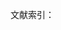 文献索引：

[^1]: 巴尔扎克. 《论艺术家》. 《古典文艺理论译丝》第10册 
[^2]: 《想象的认识方式》.《美学与艺术批评》. 1974年冬季号
[^3]: 《马克思恩格斯论文艺与美学》下册. 人民文学出版社. 1963年. 第558页。
[^4]: 鲁迅. 坟· 摩罗诗力说[J]. 鲁迅全集. 人民文学出版社. 1956. 第114页
[^5]: 《马克思恩格斯论文艺与美学》下册. 人民文学出版社. 1963年. 第560页
[^6]: 泰纳.《艺术哲学》. 上海译文出版社. 1983年.第266页
[^7]: 高尔基, 昌. 论文学[M]. 人民文学出版社, 1978. 第145页
[^8]: 狄德罗. 论戏剧艺术[J]. 文艺理论译丛, 1958, 1
[^9]: “为艺术而艺术”条 赵毅衡. 中 国 大 百 科 全 书· 外 国 文 学 卷[J]. 1982.